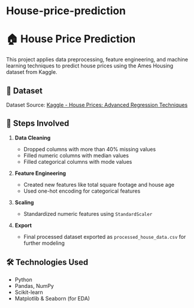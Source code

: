# House-price-prediction
# 🏠 House Price Prediction

This project applies data preprocessing, feature engineering, and machine learning techniques to predict house prices using the Ames Housing dataset from Kaggle.

## 📁 Dataset
Dataset Source: [Kaggle - House Prices: Advanced Regression Techniques](https://www.kaggle.com/competitions/house-prices-advanced-regression-techniques/data)

## 🔧 Steps Involved

1. **Data Cleaning**
   - Dropped columns with more than 40% missing values
   - Filled numeric columns with median values
   - Filled categorical columns with mode values

2. **Feature Engineering**
   - Created new features like total square footage and house age
   - Used one-hot encoding for categorical features

3. **Scaling**
   - Standardized numeric features using `StandardScaler`

4. **Export**
   - Final processed dataset exported as `processed_house_data.csv` for further modeling

## 🛠️ Technologies Used
- Python
- Pandas, NumPy
- Scikit-learn
- Matplotlib & Seaborn (for EDA)

